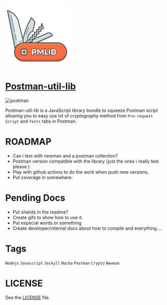 ![logo](/docs/assets/img/logo.png)

# [Postman-util-lib](https://joolfe.github.io/postman-util-lib/)
![postman](https://img.shields.io/badge/Postman-%3E=7.0.9-green?logo=postman&style=flat-square&color=FF6C37)

Postman-util-lib is a JavaScript library bundle to squeeze Postman script allowing you to easy use lot of cryptography method from `Pre-request Script` and `Tests` tabs in Postman.

# ROADMAP

- Can i test with newman and a postman collection?
- Postman version compatible with the library (just the ones i really test please )
- Play with github actions to do the work when push new versions.
- Put coverage in somewhere.

# Pending Docs

- Put shields in the readme?
- Create gifs to show how to use it.
- Put especial words or something
- Create developer/internal docs about how to compile and everything....

# Tags

`Nodejs` `Javascript` `Jeckyll` `Mocha` `Postman` `Crypto` `Newman`

# LICENSE

See the [LICENSE](https://github.com/joolfe/postman-util-lib/blob/master/LICENSE) file.